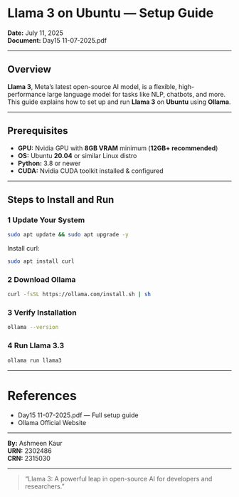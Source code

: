 # Llama 3 on Ubuntu — Setup Guide

**Date:** July 11, 2025  
**Document:** Day15 11-07-2025.pdf

---

## Overview

**Llama 3**, Meta’s latest open-source AI model, is a flexible, high-performance large language model for tasks like NLP, chatbots, and more. This guide explains how to set up and run **Llama 3** on **Ubuntu** using **Ollama**.

---

## Prerequisites

- **GPU:** Nvidia GPU with **8GB VRAM** minimum (**12GB+ recommended**)
- **OS:** Ubuntu **20.04** or similar Linux distro
- **Python:** 3.8 or newer
- **CUDA:** Nvidia CUDA toolkit installed & configured

---

## Steps to Install and Run

### 1️ Update Your System

```bash
sudo apt update && sudo apt upgrade -y
```
Install curl:
```bash
sudo apt install curl
```
### 2️ Download Ollama

```bash
curl -fsSL https://ollama.com/install.sh | sh
```
### 3️ Verify Installation

```bash
ollama --version
```
### 4️ Run Llama 3.3

```bash
ollama run llama3
```
---

# References
 - Day15 11-07-2025.pdf — Full setup guide
 - Ollama Official Website

---

**By:** Ashmeen Kaur  
**URN:** 2302486  
**CRN:** 2315030

---

> “Llama 3: A powerful leap in open-source AI for developers and researchers.”
